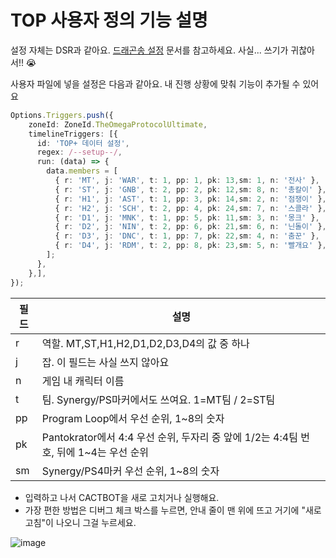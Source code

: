 # TOP 사용자 정의 기능 설명

설정 자체는 DSR과 같아요. [드래곤송 설정](extra/U-DSR.md) 문서를 참고하세요. 사실... 쓰기가 귀찮아서!! 😭

사용자 파일에 넣을 설정은 다음과 같아요. 내 진행 상황에 맞춰 기능이 추가될 수 있어요

```typescript
Options.Triggers.push({
    zoneId: ZoneId.TheOmegaProtocolUltimate,
    timelineTriggers: [{
      id: 'TOP+ 데이터 설정',
      regex: /--setup--/,
      run: (data) => {
        data.members = [
          { r: 'MT', j: 'WAR', t: 1, pp: 1, pk: 13,sm: 1, n: '전사' },
          { r: 'ST', j: 'GNB', t: 2, pp: 2, pk: 12,sm: 8, n: '총칼이' },
          { r: 'H1', j: 'AST', t: 1, pp: 3, pk: 14,sm: 2, n: '점쟁이' },
          { r: 'H2', j: 'SCH', t: 2, pp: 4, pk: 24,sm: 7, n: '스콜라' },
          { r: 'D1', j: 'MNK', t: 1, pp: 5, pk: 11,sm: 3, n: '몽크' },
          { r: 'D2', j: 'NIN', t: 2, pp: 6, pk: 21,sm: 6, n: '닌돌이' },
          { r: 'D3', j: 'DNC', t: 1, pp: 7, pk: 22,sm: 4, n: '춤꾼' },
          { r: 'D4', j: 'RDM', t: 2, pp: 8, pk: 23,sm: 5, n: '빨개요' },
        ];
      },
    },],
});
```

|필드|설명|
|------|---------|
|r|역할. MT,ST,H1,H2,D1,D2,D3,D4의 값 중 하나|
|j|잡. 이 필드는 사실 쓰지 않아요|
|n|게임 내 캐릭터 이름|
|t|팀. Synergy/PS마커에서도 쓰여요. 1=MT팀 / 2=ST팀|
|pp|Program Loop에서 우선 순위, 1~8의 숫자|
|pk|Pantokrator에서 4:4 우선 순위, 두자리 중 앞에 1/2는 4:4팀 번호, 뒤에 1~4는 우선 순위|
|sm|Synergy/PS4마커 우선 순위, 1~8의 숫자|

* 입력하고 나서 CACTBOT을 새로 고치거나 실행해요.
* 가장 편한 방법은 디버그 체크 박스를 누르면, 안내 줄이 맨 위에 뜨고 거기에 "새로 고침"이 나오니 그걸 누르세요.

![image](https://user-images.githubusercontent.com/7216647/215310599-e60265fc-9b55-4606-b50b-58a52cb47e4e.png)

